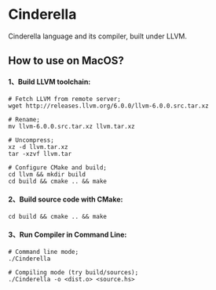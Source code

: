 # Cinderella
Cinderella language and its compiler, built under LLVM.


## How to use on MacOS?

#### 1、Build LLVM toolchain:
```commandline
# Fetch LLVM from remote server;
wget http://releases.llvm.org/6.0.0/llvm-6.0.0.src.tar.xz

# Rename;
mv llvm-6.0.0.src.tar.xz llvm.tar.xz

# Uncompress;
xz -d llvm.tar.xz
tar -xzvf llvm.tar

# Configure CMake and build;
cd llvm && mkdir build
cd build && cmake .. && make
```

#### 2、Build source code with CMake:
```commandline
cd build && cmake .. && make
```

#### 3、Run Compiler in Command Line:
```commandline 
# Command line mode;
./Cinderella

# Compiling mode (try build/sources);
./Cinderella -o <dist.o> <source.hs>
```